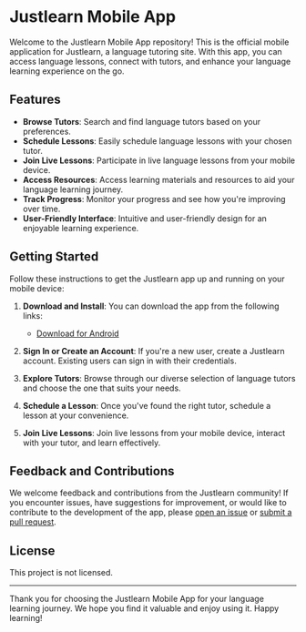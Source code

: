 # Justlearn Mobile App

Welcome to the Justlearn Mobile App repository! This is the official mobile application for Justlearn, a language tutoring site. With this app, you can access language lessons, connect with tutors, and enhance your language learning experience on the go.

## Features

- **Browse Tutors**: Search and find language tutors based on your preferences.
- **Schedule Lessons**: Easily schedule language lessons with your chosen tutor.
- **Join Live Lessons**: Participate in live language lessons from your mobile device.
- **Access Resources**: Access learning materials and resources to aid your language learning journey.
- **Track Progress**: Monitor your progress and see how you're improving over time.
- **User-Friendly Interface**: Intuitive and user-friendly design for an enjoyable learning experience.

## Getting Started

Follow these instructions to get the Justlearn app up and running on your mobile device:

1. **Download and Install**: You can download the app from the following links:
   - [Download for Android](https://github.com/jamesdev23/Justlearn/justlearn.apk)

2. **Sign In or Create an Account**: If you're a new user, create a Justlearn account. Existing users can sign in with their credentials.

3. **Explore Tutors**: Browse through our diverse selection of language tutors and choose the one that suits your needs.

4. **Schedule a Lesson**: Once you've found the right tutor, schedule a lesson at your convenience.

5. **Join Live Lessons**: Join live lessons from your mobile device, interact with your tutor, and learn effectively.

## Feedback and Contributions

We welcome feedback and contributions from the Justlearn community! If you encounter issues, have suggestions for improvement, or would like to contribute to the development of the app, please [open an issue](https://github.com/jamesdev23/Justlearn/issues) or [submit a pull request](https://github.com/jamesdev23/Justlearn/pulls).

## License

This project is not licensed.

---

Thank you for choosing the Justlearn Mobile App for your language learning journey. We hope you find it valuable and enjoy using it. Happy learning!
